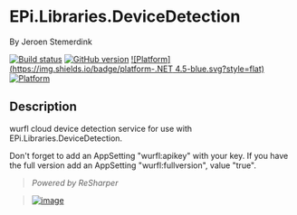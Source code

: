 ﻿# EPi.Libraries.DeviceDetection

By Jeroen Stemerdink

[![Build status](https://ci.appveyor.com/api/projects/status/60vg1xeix98n9w3o/branch/master?svg=true)](https://ci.appveyor.com/project/jstemerdink/epi-libraries-devicedetection/branch/master)
[![GitHub version](https://badge.fury.io/gh/jstemerdink%2FEPi.Libraries.DeviceDetection.svg)](http://badge.fury.io/gh/jstemerdink%2FEPi.Libraries.DeviceDetection)
[![Platform](https://img.shields.io/badge/platform-.NET 4.5-blue.svg?style=flat)](https://msdn.microsoft.com/en-us/library/w0x726c2%28v=vs.110%29.aspx)
[![Platform](https://img.shields.io/badge/EPiServer-%209.0.0-orange.svg?style=flat)](http://world.episerver.com/cms/)

## Description

wurfl cloud device detection service for use with EPi.Libraries.DeviceDetection.

Don't forget to add an AppSetting "wurfl:apikey" with your key.
If you have the full version add an AppSetting "wurfl:fullversion", value "true".

> *Powered by ReSharper*

> [![image](http://resources.jetbrains.com/assets/media/open-graph/jetbrains_250x250.png)](http://jetbrains.com)

